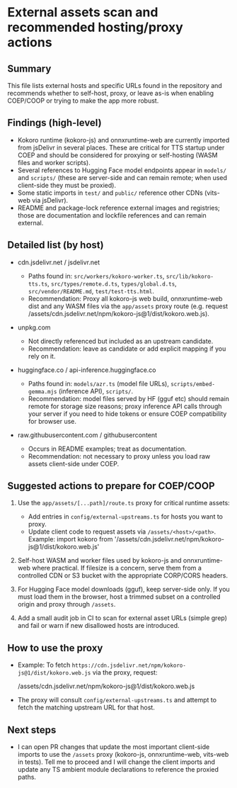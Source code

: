 External assets scan and recommended hosting/proxy actions
=========================================================

Summary
-------

This file lists external hosts and specific URLs found in the repository and recommends whether to self-host, proxy, or leave as-is when enabling COEP/COOP or trying to make the app more robust.

Findings (high-level)
---------------------

- Kokoro runtime (kokoro-js) and onnxruntime-web are currently imported from jsDelivr in several places. These are critical for TTS startup under COEP and should be considered for proxying or self-hosting (WASM files and worker scripts).
- Several references to Hugging Face model endpoints appear in `models/` and `scripts/` (these are server-side and can remain remote; when used client-side they must be proxied).
- Some static imports in `test/` and `public/` reference other CDNs (vits-web via jsDelivr).
- README and package-lock reference external images and registries; those are documentation and lockfile references and can remain external.

Detailed list (by host)
-----------------------

- cdn.jsdelivr.net / jsdelivr.net
  - Paths found in: `src/workers/kokoro-worker.ts`, `src/lib/kokoro-tts.ts`, `src/types/remote.d.ts`, `types/global.d.ts`, `src/vendor/README.md`, `test/test-tts.html`.
  - Recommendation: Proxy all kokoro-js web build, onnxruntime-web dist and any WASM files via the `app/assets` proxy route (e.g. request /assets/cdn.jsdelivr.net/npm/kokoro-js@1/dist/kokoro.web.js).

- unpkg.com
  - Not directly referenced but included as an upstream candidate.
  - Recommendation: leave as candidate or add explicit mapping if you rely on it.

- huggingface.co / api-inference.huggingface.co
  - Paths found in: `models/azr.ts` (model file URLs), `scripts/embed-gemma.mjs` (inference API), `scripts/`.
  - Recommendation: model files served by HF (gguf etc) should remain remote for storage size reasons; proxy inference API calls through your server if you need to hide tokens or ensure COEP compatibility for browser use.

- raw.githubusercontent.com / githubusercontent
  - Occurs in README examples; treat as documentation.
  - Recommendation: not necessary to proxy unless you load raw assets client-side under COEP.

Suggested actions to prepare for COEP/COOP
-----------------------------------------

1. Use the `app/assets/[...path]/route.ts` proxy for critical runtime assets:
   - Add entries in `config/external-upstreams.ts` for hosts you want to proxy.
   - Update client code to request assets via `/assets/<host>/<path>`.
     Example: import kokoro from '/assets/cdn.jsdelivr.net/npm/kokoro-js@1/dist/kokoro.web.js'

2. Self-host WASM and worker files used by kokoro-js and onnxruntime-web where practical. If filesize is a concern, serve them from a controlled CDN or S3 bucket with the appropriate CORP/CORS headers.

3. For Hugging Face model downloads (gguf), keep server-side only. If you must load them in the browser, host a trimmed subset on a controlled origin and proxy through `/assets`.

4. Add a small audit job in CI to scan for external asset URLs (simple grep) and fail or warn if new disallowed hosts are introduced.

How to use the proxy
---------------------

- Example: To fetch `https://cdn.jsdelivr.net/npm/kokoro-js@1/dist/kokoro.web.js` via the proxy, request:

  /assets/cdn.jsdelivr.net/npm/kokoro-js@1/dist/kokoro.web.js

- The proxy will consult `config/external-upstreams.ts` and attempt to fetch the matching upstream URL for that host.

Next steps
----------

- I can open PR changes that update the most important client-side imports to use the `/assets` proxy (kokoro-js, onnxruntime-web, vits-web in tests). Tell me to proceed and I will change the client imports and update any TS ambient module declarations to reference the proxied paths.

